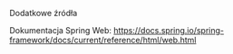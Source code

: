 Dodatkowe źródła

Dokumentacja Spring Web: https://docs.spring.io/spring-framework/docs/current/reference/html/web.html
